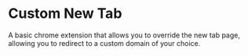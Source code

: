 # Custom New Tab

A basic chrome extension that allows you to override the new tab page, allowing you to redirect to a custom domain of your choice.
